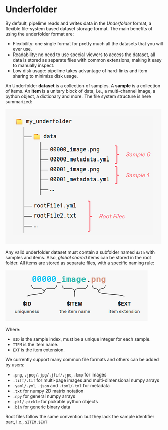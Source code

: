 # Underfolder

By default, pipelime reads and writes data in the *Underfolder* format, a flexible file-system based dataset storage format.
The main benefits of using the underfolder format are:

- Flexibility: one single format for pretty much all the datasets that you will ever use.
- Readability: no need to use special viewers to access the dataset, all data is stored as separate files with common extensions, making it easy to manually inspect.
- Low disk usage: pipelime takes advantage of hard-links and item sharing to minimize disk usage.

An Underfolder **dataset** is a collection of samples. A **sample** is a collection of items.
An **item** is a unitary block of data, i.e., a multi-channel image, a python object,
a dictionary and more.
The file system structure is here summarized:

![underfolder structure](../images/underfolder.png "underfolder structure")

Any valid underfolder dataset must contain a subfolder named `data` with samples
and items. Also, *global shared* items can be stored in the root folder.
All items are stored as separate files, with a specific naming rule:

![naming convention](../images/naming.png "naming convention")

Where:

* `$ID` is the sample index, must be a unique integer for each sample.
* `ITEM` is the item name.
* `EXT` is the item extension.

We currently support many common file formats and others can be added by users:

  * `.png`, `.jpeg/.jpg/.jfif/.jpe`, `.bmp` for images
  * `.tiff/.tif` for multi-page images and multi-dimensional numpy arrays
  * `.yaml/.yml`, `.json` and `.toml/.tml` for metadata
  * `.txt` for numpy 2D matrix notation
  * `.npy` for general numpy arrays
  * `.pkl/.pickle` for pickable python objects
  * `.bin` for generic binary data

Root files follow the same convention but they lack the sample identifier part, i.e., `$ITEM.$EXT`
